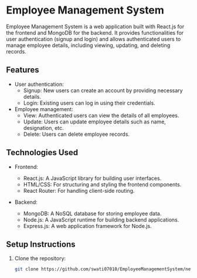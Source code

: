 # Employee Management System

Employee Management System is a web application built with React.js for the frontend and MongoDB for the backend. It provides functionalities for user authentication (signup and login) and allows authenticated users to manage employee details, including viewing, updating, and deleting records.

## Features

- User authentication:
  - Signup: New users can create an account by providing necessary details.
  - Login: Existing users can log in using their credentials.
- Employee management:
  - View: Authenticated users can view the details of all employees.
  - Update: Users can update employee details such as name, designation, etc.
  - Delete: Users can delete employee records.

## Technologies Used

- Frontend:
  - React.js: A JavaScript library for building user interfaces.
  - HTML/CSS: For structuring and styling the frontend components.
  - React Router: For handling client-side routing.

- Backend:
  - MongoDB: A NoSQL database for storing employee data.
  - Node.js: A JavaScript runtime for building backend applications.
  - Express.js: A web application framework for Node.js.

## Setup Instructions

1. Clone the repository:
   ```bash
   git clone https://github.com/swati07010/EmployeeManagementSystem/new/master?filename=README.md
   
